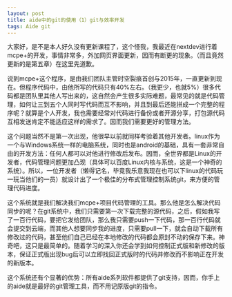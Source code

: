```yaml
---
layout: post
title: aide中的git的使用（1）git与效率开发
tags: Aide git
---
```


大家好，是不是本人好久没有更新课程了，这个怪我，我最近在nextdev进行着mcpe+的开发，事情非常多，外加网页界面更新，因而有断更的现象。（而且竟然更新的是第五章）在这里先道歉。

说到mcpe+这个程序，是由我们团队主管时空裂痕首创与2015年，一直更新到现在。但程序代码中，由他所写的代码只有40%左右。（我更少，也就5%）很多代码都是团队里其他人写出来的，这自然会产生很多实际难题，最常见的就是代码管理，如何让三到五个人同时写代码而互不影响，并且到最后还能拼成一个完整的程序呢？就算是个人开发，我也需要经常对代码进行备份或者开源分享，打包源代码互相发送肯定不能适应这样的需求了。因而我们需要更好的管理方法。

这个问题当然不是第一次出现，他很早以前就同样考验着其他开发者。linux作为一个与Windows系统一样的电脑系统，同时也是android的基础，具有一套非常自由的开发方法：任何人都可以对他进行修改后发布。因而，全世界都是Linux的开发者，代码管理问题更加凸现（具体可以百度Linux内核与系统，这是一个神奇的系统）。所以，一位开发者（懒得记名，毕竟我乐意我现在也可以下linux的代码玩一玩当他们的一员）就设计出了一个极佳的分布式管理控制系统git，来方便的管理代码进度。

这个系统就是我们解决我们mcpe+项目代码管理的工具。那么他是怎么解决代码同步的呢？在git系统中，我们只需要第一次下载完整的源代码，之后，假如我写了一百行代码，要把它发给团队，那么我只需要push一下代码，那一百行代码就会提交到云端，而其他人想要同步我的进度，只需要pull一下，就会自动下载所有修改过的代码，甚至他们自己已经在本地修改的代码都会原封不动的保存下来。神奇吧，这只是最简单的。随着学习的深入你还会学到如何控制正式版和新修改的版本，保证正式版出现bug后可以立即找回正式版时的代码并修改而不影响正在开发的新版本。

这个系统还有个显著的优势：所有aide系列软件都提供了git支持，因而，你手上的aide就是最好的git管理工具，而不用记原版git的指令。
